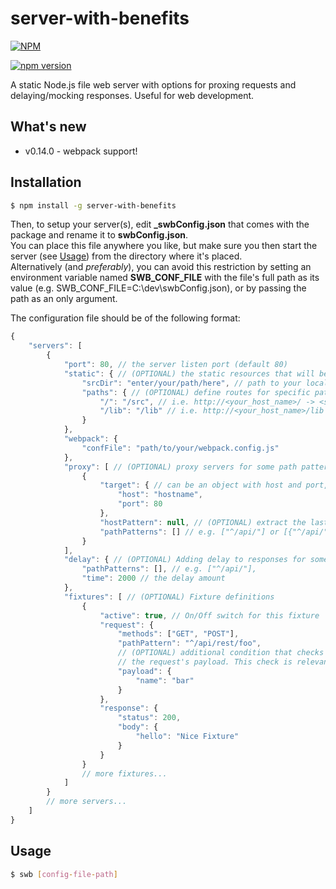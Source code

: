 # server-with-benefits

[![NPM](https://nodei.co/npm/server-with-benefits.png?downloads=true&downloadRank=true)](https://www.npmjs.com/package/server-with-benefits)

[![npm version](https://badge.fury.io/js/server-with-benefits.png)](https://www.npmjs.com/package/server-with-benefits)

A static Node.js file web server with options for proxing requests and delaying/mocking responses. Useful for web development.

## What's new

* v0.14.0 - webpack support!

## Installation

```sh
$ npm install -g server-with-benefits
```

Then, to setup your server(s), edit **_swbConfig.json** that comes with the package and rename it to **swbConfig.json**.  
You can place this file anywhere you like, but make sure you then start the server (see [Usage](#usage)) from the directory where it's placed.    
Alternatively (and *preferably*), you can avoid this restriction by setting an environment variable named **SWB_CONF_FILE**
with the file's full path as its value (e.g. SWB_CONF_FILE=C:\dev\swbConfig.json), or by passing the path as an only argument.

The configuration file should be of the following format:

```javascript
{
	"servers": [
		{
			"port": 80, // the server listen port (default 80)
			"static": { // (OPTIONAL) the static resources that will be served.
				"srcDir": "enter/your/path/here", // path to your local server root source directory
				"paths": { // (OPTIONAL) define routes for specific paths, relative to the 'srcDir'
					"/": "/src", // i.e. http://<your_host_name>/ -> <srcDir>/src
					"/lib": "/lib" // i.e. http://<your_host_name>/lib -> <srcDir>/lib
				}
			},
			"webpack": {
				"confFile": "path/to/your/webpack.config.js"
			},
			"proxy": [ // (OPTIONAL) proxy servers for some path patterns
				{
					"target": { // can be an object with host and port, or a full url string e.g. "http://myproxy:80"
						"host": "hostname",
						"port": 80
					},
					"hostPattern": null, // (OPTIONAL) extract the last match from this regex executed on the url hostname, and replace the target host with it
					"pathPatterns": [] // e.g. ["^/api/"] or [{"^/api/": "/"}] (for path rewrite)
				}
			],
			"delay": { // (OPTIONAL) Adding delay to responses for some path patterns
				"pathPatterns": [], // e.g. ["^/api/"],
				"time": 2000 // the delay amount
			},
			"fixtures": [ // (OPTIONAL) Fixture definitions
				{
					"active": true, // On/Off switch for this fixture
					"request": {
						"methods": ["GET", "POST"],
						"pathPattern": "^/api/rest/foo",
						// (OPTIONAL) additional condition that checks that the provided object is a subset of
						// the request's payload. This check is relevant only for POST, PUT and OPTIONS methods
						"payload": {
							"name": "bar"
						}
					},
					"response": {
						"status": 200,
						"body": {
							"hello": "Nice Fixture"
						}
					}
				}
				// more fixtures...
			]
		}
		// more servers...
	]
}
```

## Usage

```sh
$ swb [config-file-path]
```
